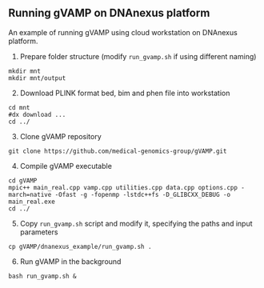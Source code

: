 ## Running gVAMP on DNAnexus platform 


An example of running gVAMP using cloud workstation on DNAnexus platform.
1. Prepare folder structure (modify `run_gvamp.sh` if using different naming)
```
mkdir mnt
mkdir mnt/output
```

2.  Download PLINK format bed, bim and phen file into workstation
```
cd mnt
#dx download ... 
cd ../
```

3. Clone gVAMP repository
```
git clone https://github.com/medical-genomics-group/gVAMP.git
```

4. Compile gVAMP executable
```
cd gVAMP
mpic++ main_real.cpp vamp.cpp utilities.cpp data.cpp options.cpp -march=native -Ofast -g -fopenmp -lstdc++fs -D_GLIBCXX_DEBUG -o main_real.exe
cd ../
```

5. Copy `run_gvamp.sh` script and modify it, specifying the paths and input parameters
```
cp gVAMP/dnanexus_example/run_gvamp.sh .
```

6. Run gVAMP in the background
```
bash run_gvamp.sh &
```